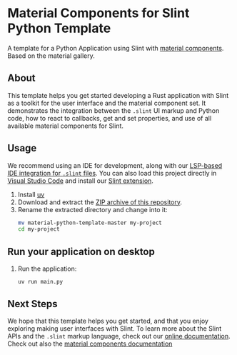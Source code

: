 # Material Components for Slint Python Template

A template for a Python Application using Slint with [material components](https://github.com/slint-ui/slint/tree/master/ui-libraries/material). Based on the material gallery. 

## About

This template helps you get started developing a Rust application with Slint as a toolkit
for the user interface and the material component set. It demonstrates the integration between the `.slint`
UI markup and Python code, how to react to callbacks, get and set properties, and use of all available
material components for Slint.

## Usage

We recommend using an IDE for development, along with our [LSP-based IDE integration for `.slint` files](https://github.com/slint-ui/slint/blob/master/tools/lsp/README.md). You can also load this project directly in [Visual Studio Code](https://code.visualstudio.com) and install our [Slint extension](https://marketplace.visualstudio.com/items?itemName=Slint.slint).

1. Install [uv](https://docs.astral.sh/uv/)
2. Download and extract the [ZIP archive of this repository](https://github.com/slint-ui/material-python-template/archive/refs/heads/master.zip).
3. Rename the extracted directory and change into it:
    ```sh
    mv material-python-template-master my-project
    cd my-project
    ```

## Run your application on desktop

1. Run the application:

    ```
    uv run main.py
    ```

## Next Steps

We hope that this template helps you get started, and that you enjoy exploring making user interfaces with Slint. To learn more
about the Slint APIs and the `.slint` markup language, check out our [online documentation](https://slint.dev/docs). Check out
also the [material components documentation](https://material.slint.dev/overview/)
